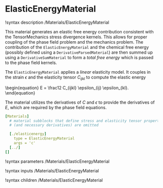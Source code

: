 
# ElasticEnergyMaterial

!syntax description /Materials/ElasticEnergyMaterial

This material generates an elastic free energy contribution consistent with the
TensorMechanics stress divergence kernels. This allows for proper coupling of
the phase field problem and the mechanics problem. The contribution of the
`ElasticEnergyMaterial` and the chemical free energy (possibly defined using a
`DerivativeParsedMaterial`) are then summed up using a `DerivativeSumMaterial`
to form a _total free energy_ which is passed to the phase field kernels.

The `ElasticEnergyMaterial` applies a _linear_ elasticity model. It couples in
the strain $\epsilon$ and the elasticity tensor $C_{ijkl}$ to compute the elastic
energy

\begin{equation}
E = \frac12 C_{ijkl} \epsilon_{ij} \epsilon_{kl}.
\end{equation}

The material utilizes the derivatives of $C$ and $\epsilon$ to provide the
derivatives of $E$, which are required by the phase field equations.

```yaml
[Materials]
  # material subblocks that define stress and elasticity tensor properties
  # (and necessary derivatives) are omitted

  [./elasticenergy]
    type = ElasticEnergyMaterial
    args = 'c'
  [../]
[]
```

!syntax parameters /Materials/ElasticEnergyMaterial

!syntax inputs /Materials/ElasticEnergyMaterial

!syntax children /Materials/ElasticEnergyMaterial
